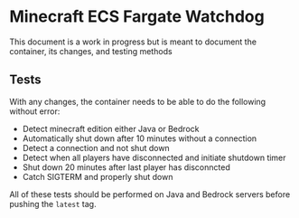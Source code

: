 # Minecraft ECS Fargate Watchdog
This document is a work in progress but is meant to document the container, its changes, and testing methods

## Tests
With any changes, the container needs to be able to do the following without error:
- Detect minecraft edition either Java or Bedrock
- Automatically shut down after 10 minutes without a connection
- Detect a connection and not shut down
- Detect when all players have disconnected and initiate shutdown timer
- Shut down 20 minutes after last player has disconncted
- Catch SIGTERM and properly shut down

All of these tests should be performed on Java and Bedrock servers before pushing the `latest` tag.
